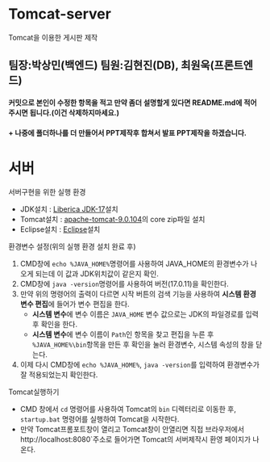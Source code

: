 # Tomcat-server
Tomcat을 이용한 게시판 제작

## 팀장:박상민(백엔드)  팀원:김현진(DB), 최원욱(프론트엔드)

#### 커밋으로 본인이 수정한 항목을 적고 만약 좀더 설명할게 있다면 README.md에 적어주시면 됩니다.(이건 삭제하지마세요.)
#### + 나중에 폴더하나를 더 만들어서 PPT제작후 합쳐서 발표 PPT제작을 하겠습니다.

# 서버
서버구현을 위한 실행 환경
- JDK설치 : [Liberica JDK-17](https://bell-sw.com/pages/downloads/#jdk-17-lts)설치
- Tomcat설치 : [apache-tomcat-9.0.104](https://tomcat.apache.org/download-90.cgi)의 core zip파일 설치
- Eclipse설치 : [Eclipse](https://www.eclipse.org/downloads/)설치


환경변수 설정(위의 실행 환경 설치 완료 후)
1. CMD창에 `echo %JAVA_HOME%`명령어를 사용하여 JAVA_HOME의 환경변수가 나오게 되는데 이 값과 JDK위치값이 같은지 확인.
2. CMD창에 `java -version`명령어를 사용하여 버전(17.0.11)을 확인한다.
3. 만약 위의 명령어의 출력이 다르면 시작 버튼의 검색 기능을 사용하여 **시스템 환경 변수 편집**에 들어가 변수 편집을 한다. 
   - **시스템 변수**에 변수 이름은 `JAVA_HOME` 변수 값으로는 JDK의 파일경로를 입력 후 확인을 한다.
   - **시스템 변수**에 변수 이름이 `Path`인 항목을 찾고 편집을 누른 후 `%JAVA_HOME%\bin`항목을 만든 후 확인을 눌러 환경변수, 시스템 속성의 창을 닫는다.
4. 이제 다시 CMD창에 `echo %JAVA_HOME%`, `java -version`를 입력하여 환경변수가 잘 적용되었는지 확인한다.

Tomcat실행하기
   - CMD 창에서 `cd` 명령어를 사용하여 Tomcat의 `bin` 디렉터리로 이동한 후, `startup.bat` 명령어를 실행하여 Tomcat을 시작한다.
   - 만약 Tomcat프롬포트창이 열리고 Tomcat창이 안열리면 직접 브라우저에서 http://localhost:8080`주소로 들어가면 Tomcat의 서버제작시 환영 페이지가 나온다.
